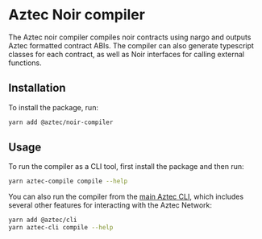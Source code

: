 # Aztec Noir compiler

The Aztec noir compiler compiles noir contracts using nargo and outputs Aztec formatted contract ABIs. The compiler can also generate typescript classes for each contract, as well as Noir interfaces for calling external functions.

## Installation

To install the package, run: 

```bash
yarn add @aztec/noir-compiler
```

## Usage

To run the compiler as a CLI tool, first install the package and then run: 

```bash
yarn aztec-compile compile --help
```

You can also run the compiler from the [main Aztec CLI](../aztec-cli/README.md), which includes several other features for interacting with the Aztec Network:

```bash
yarn add @aztec/cli
yarn aztec-cli compile --help
```